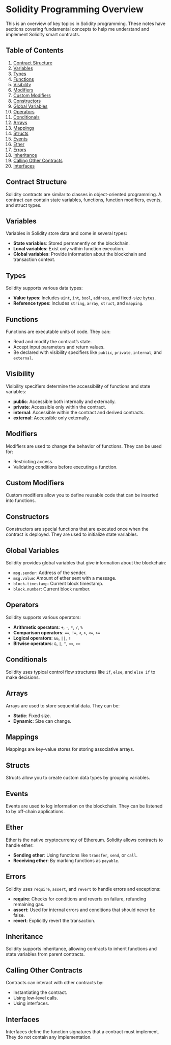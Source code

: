 # Solidity Programming Overview

This is an overview of key topics in Solidity programming. These notes have sections covering fundamental concepts to help me understand and implement Solidity smart contracts.

## Table of Contents
1. [Contract Structure](#contract-structure)
2. [Variables](#variables)
3. [Types](#types)
4. [Functions](#functions)
5. [Visibility](#visibility)
6. [Modifiers](#modifiers)
7. [Custom Modifiers](#custom-modifiers)
8. [Constructors](#constructors)
9. [Global Variables](#global-variables)
10. [Operators](#operators)
11. [Conditionals](#conditionals)
12. [Arrays](#arrays)
13. [Mappings](#mappings)
14. [Structs](#structs)
15. [Events](#events)
16. [Ether](#ether)
17. [Errors](#errors)
18. [Inheritance](#inheritance)
19. [Calling Other Contracts](#calling-other-contracts)
20. [Interfaces](#interfaces)

## Contract Structure
Solidity contracts are similar to classes in object-oriented programming. A contract can contain state variables, functions, function modifiers, events, and struct types.

## Variables
Variables in Solidity store data and come in several types:
- **State variables**: Stored permanently on the blockchain.
- **Local variables**: Exist only within function execution.
- **Global variables**: Provide information about the blockchain and transaction context.

## Types
Solidity supports various data types:
- **Value types**: Includes `uint`, `int`, `bool`, `address`, and fixed-size `bytes`.
- **Reference types**: Includes `string`, `array`, `struct`, and `mapping`.

## Functions
Functions are executable units of code. They can:
- Read and modify the contract’s state.
- Accept input parameters and return values.
- Be declared with visibility specifiers like `public`, `private`, `internal`, and `external`.

## Visibility
Visibility specifiers determine the accessibility of functions and state variables:
- **public**: Accessible both internally and externally.
- **private**: Accessible only within the contract.
- **internal**: Accessible within the contract and derived contracts.
- **external**: Accessible only externally.

## Modifiers
Modifiers are used to change the behavior of functions. They can be used for:
- Restricting access.
- Validating conditions before executing a function.

## Custom Modifiers
Custom modifiers allow you to define reusable code that can be inserted into functions. 

## Constructors
Constructors are special functions that are executed once when the contract is deployed. They are used to initialize state variables.

## Global Variables
Solidity provides global variables that give information about the blockchain:

- `msg.sender`: Address of the sender.
- `msg.value`: Amount of ether sent with a message.
- `block.timestamp`: Current block timestamp.
- `block.number`: Current block number.

## Operators
Solidity supports various operators:

- **Arithmetic operators**: `+`, `-`, `*`, `/`, `%`
- **Comparison operators**: `==`, `!=`, `<`, `>`, `<=`, `>=`
- **Logical operators**: `&&`, `||`, `!`
- **Bitwise operators**: `&`, `|`, `^`, `<<`, `>>`

## Conditionals
Solidity uses typical control flow structures like `if`, `else`, and `else if` to make decisions.

## Arrays
Arrays are used to store sequential data. They can be:

- **Static**: Fixed size.
- **Dynamic**: Size can change.

## Mappings
Mappings are key-value stores for storing associative arrays. 

## Structs
Structs allow you to create custom data types by grouping variables. 

## Events
Events are used to log information on the blockchain. They can be listened to by off-chain applications. 

## Ether
Ether is the native cryptocurrency of Ethereum. Solidity allows contracts to handle ether:

- **Sending ether**: Using functions like `transfer`, `send`, or `call`.
- **Receiving ether**: By marking functions as `payable`.

## Errors
Solidity uses `require`, `assert`, and `revert` to handle errors and exceptions:

- **require**: Checks for conditions and reverts on failure, refunding remaining gas.
- **assert**: Used for internal errors and conditions that should never be false.
- **revert**: Explicitly revert the transaction.

## Inheritance
Solidity supports inheritance, allowing contracts to inherit functions and state variables from parent contracts. 


## Calling Other Contracts
Contracts can interact with other contracts by:

- Instantiating the contract.
- Using low-level calls.
- Using interfaces.

## Interfaces
Interfaces define the function signatures that a contract must implement. They do not contain any implementation. 


